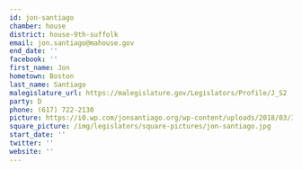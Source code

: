 ```yaml
---
id: jon-santiago
chamber: house
district: house-9th-suffolk
email: jon.santiago@mahouse.gov
end_date: ''
facebook: ''
first_name: Jon
hometown: Boston
last_name: Santiago
malegislature_url: https://malegislature.gov/Legislators/Profile/J_S2
party: D
phone: (617) 722-2130
picture: https://i0.wp.com/jonsantiago.org/wp-content/uploads/2018/03/IMG_7290-1.jpg?w=1092&ssl=1
square_picture: /img/legislators/square-pictures/jon-santiago.jpg
start_date: ''
twitter: ''
website: ''
---
```

